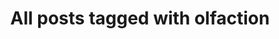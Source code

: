 ---
layout: tag
title: "All posts tagged with olfaction"
permalink: /weblog/tags/olfaction/
taxonomy: olfaction
---